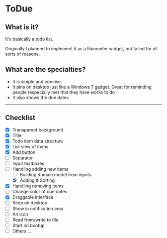 # ToDue

## What is it?

It's basically a todo list. 

Originally I planned to implement it as a Rainmeter widget, but failed for all sorts of reasons. 

## What are the specialties?

- It is simple and concise
- It pins on desktop just like a Windows 7 gadget. Great for reminding people (especially me) that they have works to do
- It also shows the due dates

---

## Checklist

- [x] Transparent background
- [x] Title
- [x] Todo item data structure
- [x] List view of items
- [x] Add button
- [ ] Separator
- [ ] Input textboxes
- [ ] Handling adding new items
    - [ ] Building domain model from inputs
    - [x] Adding & Sorting
- [x] Handling removing items
- [ ] Change color of due dates
- [x] Draggable interface
- [ ] Keep on desktop
- [ ] Show in notification area
- [ ] An icon
- [ ] Read from/write to file
- [ ] Start on bootup
- [ ] Others ...